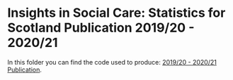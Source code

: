 # Insights in Social Care: Statistics for Scotland Publication 2019/20 - 2020/21

In this folder you can find the code used to produce: [2019/20 - 2020/21 Publication](https://publichealthscotland.scot/publications/insights-in-social-care-statistics-for-scotland/insights-in-social-care-statistics-for-scotland-support-provided-or-funded-by-health-and-social-care-partnerships-in-scotland-201920-202021/).
